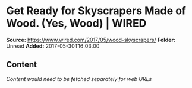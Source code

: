 # Get Ready for Skyscrapers Made of Wood. (Yes, Wood) | WIRED

**Source:** https://www.wired.com/2017/05/wood-skyscrapers/
**Folder:** Unread
**Added:** 2017-05-30T16:03:00




## Content
*Content would need to be fetched separately for web URLs*
